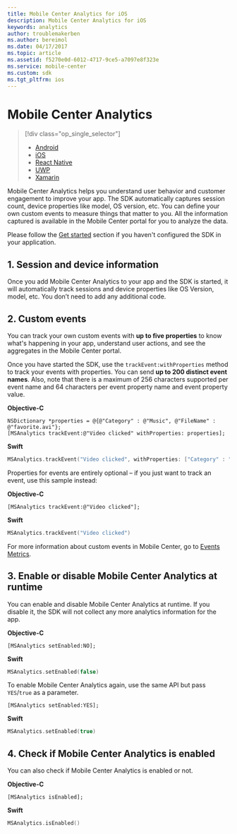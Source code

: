 ```yaml
---
title: Mobile Center Analytics for iOS
description: Mobile Center Analytics for iOS
keywords: analytics
author: troublemakerben
ms.author: bereimol
ms.date: 04/17/2017
ms.topic: article
ms.assetid: f5270e0d-6012-4717-9ce5-a7097e8f323e
ms.service: mobile-center
ms.custom: sdk
ms.tgt_pltfrm: ios
---
```


# Mobile Center Analytics

> [!div class="op_single_selector"]
> * [Android](android.md)
> * [iOS](ios.md)
> * [React Native](react-native.md)
> * [UWP](uwp.md)
> * [Xamarin](xamarin.md)

Mobile Center Analytics helps you understand user behavior and customer engagement to improve your app. The SDK automatically captures session count, device properties like model, OS version, etc. You can define your own custom events to measure things that matter to you. All the information captured is available in the Mobile Center portal for you to analyze the data.

Please follow the [Get started](~/sdk/getting-started/ios.md) section if you haven't configured the SDK in your application.

## 1. Session and device information

Once you add Mobile Center Analytics to your app and the SDK is started, it will automatically track sessions and device properties like OS Version, model, etc. You don’t need to add any additional code.

## 2. Custom events

You can track your own custom events with **up to five properties** to know what's happening in your app, understand user actions, and see the aggregates in the Mobile Center portal.

Once you have started the SDK, use the `trackEvent:withProperties` method to track your events with properties. You can send **up to 200 distinct event names**. Also, note that there is a maximum of 256 characters supported per event name and 64 characters per event property name and event property value.

**Objective-C**

```obj-c
NSDictionary *properties = @{@"Category" : @"Music", @"FileName" : @"favorite.avi"};
[MSAnalytics trackEvent:@"Video clicked" withProperties: properties];
```
**Swift**

```swift
MSAnalytics.trackEvent("Video clicked", withProperties: ["Category" : "Music", "FileName" : "favorite.avi"])
```

Properties for events are entirely optional – if you just want to track an event, use this sample instead:

**Objective-C**

```obj-c
[MSAnalytics trackEvent:@"Video clicked"];
```

**Swift**

```swift
MSAnalytics.trackEvent("Video clicked")
```

For more information about custom events in Mobile Center, go to [Events Metrics](~/analytics/understand-events.md).

## 3. Enable or disable Mobile Center Analytics at runtime

You can enable and disable Mobile Center Analytics at runtime. If you disable it, the SDK will not collect any more analytics information for the app.

**Objective-C**

```obj-c
[MSAnalytics setEnabled:NO];
```

**Swift**

```swift
MSAnalytics.setEnabled(false)
```

To enable Mobile Center Analytics again, use the same API but pass `YES`/`true` as a parameter.

```obj-c
[MSAnalytics setEnabled:YES];
```

**Swift**

```swift
MSAnalytics.setEnabled(true)
```


## 4. Check if Mobile Center Analytics is enabled

You can also check if Mobile Center Analytics is enabled or not.

**Objective-C**

```obj-c
[MSAnalytics isEnabled];
```

**Swift**

```swift
MSAnalytics.isEnabled()
```
